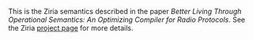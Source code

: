 This is the Ziria semantics described in the paper *Better Living Through
Operational Semantics: An Optimizing Compiler for Radio Protocols*. See the
Ziria [project page](https://www.cs.drexel.edu/~mainland/projects/ziria/) for
more details.
